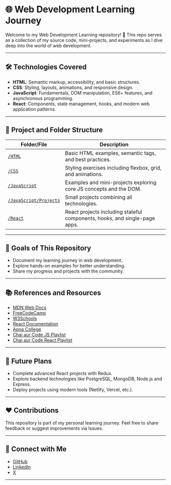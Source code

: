 # 🌐 Web Development Learning Journey

Welcome to my Web Development Learning repository! 🚀 This repo serves as a collection of my source code, mini-projects, and experiments as I dive deep into the world of web development.

---

## 🛠️ **Technologies Covered**
- **HTML**: Semantic markup, accessibility, and basic structures.
- **CSS**: Styling, layouts, animations, and responsive design.
- **JavaScript**: Fundamentals, DOM manipulation, ES6+ features, and asynchronous programming.
- **React**: Components, state management, hooks, and modern web application patterns.

---

## 📂 **Project and Folder Structure**
| Folder/File                                                                                    | Description                                                                 |
|------------------------------------------------------------------------------------------------|-----------------------------------------------------------------------------|
| [`/HTML`](https://github.com/kaustubh-tripathi-1/web-dev/tree/main/HTML)                       | Basic HTML examples, semantic tags, and best practices.                     |
| [`/CSS`](https://github.com/kaustubh-tripathi-1/web-dev/tree/main/CSS)                         | Styling exercises including flexbox, grid, and animations.                  |
| [`/JavaScript`](https://github.com/kaustubh-tripathi-1/web-dev/tree/main/JS)                   | Examples and mini-projects exploring core JS concepts and the DOM.          |
| [`/JavaScript/Projects`](https://github.com/kaustubh-tripathi-1/web-dev/tree/main/JS/Projects) | Small projects combining all technologies.                                  |
| [`/React`](https://github.com/kaustubh-tripathi-1/web-dev/tree/main/React)                     | React projects including stateful components, hooks, and single-page apps.  |

---

## 📖 **Goals of This Repository**
- Document my learning journey in web development.
- Explore hands-on examples for better understanding.
- Share my progress and projects with the community.

---
## 📚 References and Resources
* [MDN Web Docs](https://developer.mozilla.org/en-US/)
* [FreeCodeCamp](https://www.freecodecamp.org/)
* [W3Schools](https://www.w3schools.com/)
* [React Documentation](https://react.dev/)
* [Apna College](https://www.youtube.com/playlist?list=PLfqMhTWNBTe0PY9xunOzsP5kmYIz2Hu7i)
* [Chai aur Code JS Playlist](https://www.youtube.com/watch?v=Hr5iLG7sUa0&list=PLu71SKxNbfoBuX3f4EOACle2y-tRC5Q37&ab_channel=ChaiaurCode)
* [Chai aur Code React Playlist](https://www.youtube.com/watch?v=vz1RlUyrc3w&list=PLu71SKxNbfoDqgPchmvIsL4hTnJIrtige&ab_channel=ChaiaurCode)
---

## 📝 Future Plans
* Complete advanced React projects with Redux.
* Explore backend technologies like PostgreSQL, MongoDB, Node.js and Express.
* Deploy projects using modern tools (Netlify, Vercel, etc.).
---

## ❤️ Contributions
This repository is part of my personal learning journey. Feel free to share feedback or suggest improvements via Issues.

---

## 🔗 Connect with Me
* [GitHub](https://github.com/kaustubh-tripathi-1)
* [LinkedIn](https://www.linkedin.com/in/kaustubh-tripathi-sde/)
* [X](https://x.com/07_kaustubh)
---